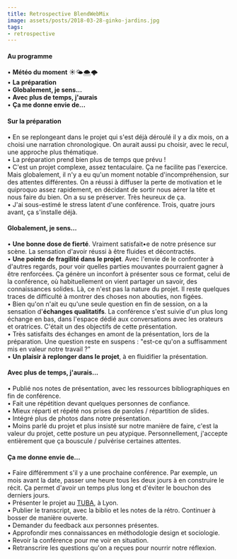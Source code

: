 ```yaml
---
title: Retrospective BlendWebMix
image: assets/posts/2018-03-28-ginko-jardins.jpg
tags:
- retrospective
---
```


#### Au programme
• **Météo du moment** ☀️🌤🌨🌩   
• **La préparation**  
• **Globalement, je sens...**  
• **Avec plus de temps, j'aurais**  
• **Ça me donne envie de...**  

#### Sur la préparation
• En se replongeant dans le projet qui s'est déjà déroulé il y a dix mois, on a choisi une narration chronologique. On aurait aussi pu choisir, avec le recul, une approche plus thématique.  
• La préparation prend bien plus de temps que prévu !  
• C'est un projet complexe, assez tentaculaire. Ça ne facilite pas l'exercice.  
Mais globalement, il n'y a eu qu'un moment notable d'incompréhension, sur des attentes différentes. On a réussi à diffuser la perte de motivation et le quiproquo assez rapidement, en décidant de sortir nous aérer la tête et nous faire du bien. On a su se préserver. Très heureux de ça.  
• J'ai sous-estimé le stress latent d'une conférence. Trois, quatre jours avant, ça s'installe déjà.

#### Globalement, je sens...
• **Une bonne dose de fierté**. Vraiment satisfait•e de notre présence sur scène. La sensation d'avoir réussi à être fluides et décontractés.  
• **Une pointe de fragilité dans le projet**. Avec l'envie de le confronter à d'autres regards, pour voir quelles parties mouvantes pourraient gagner à être renforcées. Ça génère un inconfort à présenter sous ce format, celui de la conférence, où habituellement on vient partager un savoir, des connaissances solides. Là, ce n'est pas la nature du projet. Il reste quelques traces de difficulté à montrer des choses non abouties, non figées.  
• Bien qu'on n'ait eu qu'une seule question en fin de session, on a la sensation d'**échanges qualitatifs**. La conférence s'est suivie d'un plus long échange en bas, dans l'espace dédié aux conversations avec les orateurs et oratrices. C'était un des objectifs de cette présentation.  
• Très satisfaits des échanges en amont de la présentation, lors de la préparation.
Une question reste en suspens : "est-ce qu'on a suffisamment mis en valeur notre travail ?"  
• **Un plaisir à replonger dans le projet**, à en fluidifier la présentation.

#### Avec plus de temps, j'aurais...
• Publié nos notes de présentation, avec les ressources bibliographiques en fin de conférence.  
• Fait une répétition devant quelques personnes de confiance.  
• Mieux réparti et répété nos prises de paroles / répartition de slides.  
• Intégré plus de photos dans notre présentation.  
• Moins parlé du projet et plus insisté sur notre manière de faire, c'est la valeur du projet, cette posture un peu atypique. Personnellement, j'accepte entièrement que ça bouscule / pulvérise certaines attentes.

#### Ça me donne envie de...
• Faire différemment s'il y a une prochaine conférence. Par exemple, un mois avant la date, passer une heure tous les deux jours à en construire le récit. Ça permet d'avoir un temps plus long et d'éviter le bouchon des derniers jours.  
• Présenter le projet au [TUBA](http://www.tuba-lyon.com), à Lyon.  
• Publier le transcript, avec la biblio et les notes de la rétro. Continuer à bosser de manière ouverte.  
• Demander du feedback aux personnes présentes.  
• Approfondir mes connaissances en méthodologie design et sociologie.  
• Revoir la conférence pour me voir en situation.  
• Retranscrire les questions qu'on a reçues pour nourrir notre réflexion.  
